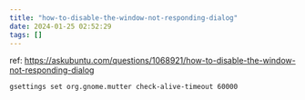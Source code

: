 ```yaml
---
title: "how-to-disable-the-window-not-responding-dialog"
date: 2024-01-25 02:52:29
tags: []
---
```

ref: https://askubuntu.com/questions/1068921/how-to-disable-the-window-not-responding-dialog

```
gsettings set org.gnome.mutter check-alive-timeout 60000
```

